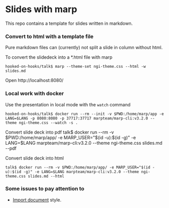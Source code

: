 # Slides with marp
This repo contains a template for slides written in markdown.

### Convert to html with a template file
Pure markdown files can (currently) not split a slide in column without html.

To convert the slidedeck into a *.html file with marp

    hooked-on-hooks/talk$ marp --theme-set ngi-theme.css --html -w slides.md

Open http://localhost:8080/


### Local work with docker
Use the presentation in local mode with the `watch` command

    hooked-on-hooks/talk$ docker run --rm --init -v $PWD:/home/marp/app -e LANG=$LANG -p 8080:8080 -p 37717:37717 marpteam/marp-cli:v3.2.0 --theme ngi-theme.css --watch -s .

Convert slide deck into pdf
    talk$ docker run --rm -v $PWD:/home/marp/app/ -e MARP_USER="$(id -u):$(id -g)" -e LANG=$LANG marpteam/marp-cli:v3.2.0 --theme ngi-theme.css slides.md --pdf

Convert slide deck into html

    talk$ docker run --rm -v $PWD:/home/marp/app/ -e MARP_USER="$(id -u):$(id -g)" -e LANG=$LANG marpteam/marp-cli:v3.2.0 --theme ngi-theme.css slides.md --html

### Some issues to pay attention to

- [Import document](https://github.com/marp-team/marpit/issues/135) style.
